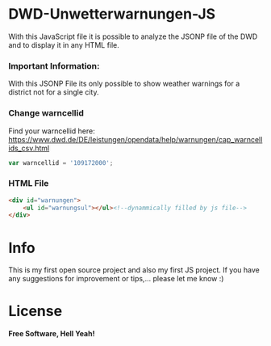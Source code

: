 # DWD-Unwetterwarnungen-JS

With this JavaScript file it is possible to analyze the JSONP file of the DWD and to display it in any HTML file.

### Important Information:

With this JSONP File its only possible to show weather warnings for a district not for a single city. 

### Change warncellid
Find your warncellid here: https://www.dwd.de/DE/leistungen/opendata/help/warnungen/cap_warncellids_csv.html
```js
var warncellid = '109172000';
```

### HTML File
```html
<div id="warnungen">
    <ul id="warnungsul"></ul><!--dynammically filled by js file-->
</div>
```

# Info
This is my first open source project and also my first JS project. If you have any suggestions for improvement or tips,... please let me know :) 

# License
**Free Software, Hell Yeah!**
